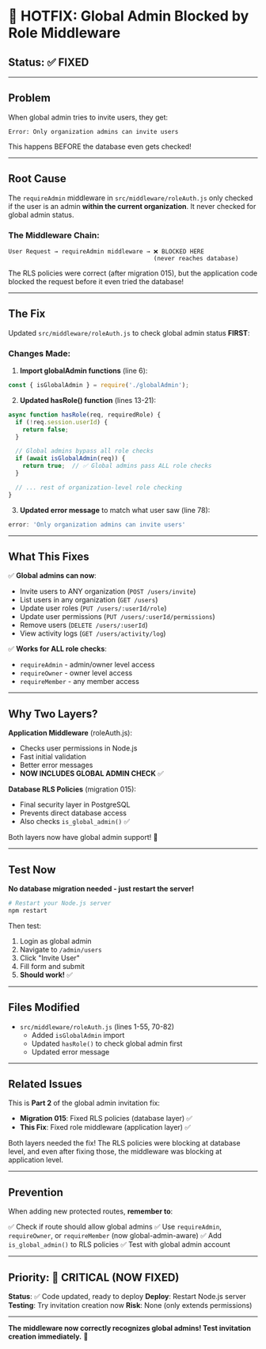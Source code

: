 # 🚨 HOTFIX: Global Admin Blocked by Role Middleware

## Status: ✅ FIXED

---

## Problem

When global admin tries to invite users, they get:
```
Error: Only organization admins can invite users
```

This happens BEFORE the database even gets checked!

---

## Root Cause

The `requireAdmin` middleware in `src/middleware/roleAuth.js` only checked if the user is an admin **within the current organization**. It never checked for global admin status.

### The Middleware Chain:

```
User Request → requireAdmin middleware → ❌ BLOCKED HERE
                                         (never reaches database)
```

The RLS policies were correct (after migration 015), but the application code blocked the request before it even tried the database!

---

## The Fix

Updated `src/middleware/roleAuth.js` to check global admin status **FIRST**:

### Changes Made:

1. **Import globalAdmin functions** (line 6):
```javascript
const { isGlobalAdmin } = require('./globalAdmin');
```

2. **Updated hasRole() function** (lines 13-21):
```javascript
async function hasRole(req, requiredRole) {
  if (!req.session.userId) {
    return false;
  }

  // Global admins bypass all role checks
  if (await isGlobalAdmin(req)) {
    return true;  // ✅ Global admins pass ALL role checks
  }

  // ... rest of organization-level role checking
}
```

3. **Updated error message** to match what user saw (line 78):
```javascript
error: 'Only organization admins can invite users'
```

---

## What This Fixes

✅ **Global admins can now**:
- Invite users to ANY organization (`POST /users/invite`)
- List users in any organization (`GET /users`)
- Update user roles (`PUT /users/:userId/role`)
- Update user permissions (`PUT /users/:userId/permissions`)
- Remove users (`DELETE /users/:userId`)
- View activity logs (`GET /users/activity/log`)

✅ **Works for ALL role checks**:
- `requireAdmin` - admin/owner level access
- `requireOwner` - owner level access
- `requireMember` - any member access

---

## Why Two Layers?

**Application Middleware** (roleAuth.js):
- Checks user permissions in Node.js
- Fast initial validation
- Better error messages
- **NOW INCLUDES GLOBAL ADMIN CHECK** ✅

**Database RLS Policies** (migration 015):
- Final security layer in PostgreSQL
- Prevents direct database access
- Also checks `is_global_admin()` ✅

Both layers now have global admin support! 🎉

---

## Test Now

**No database migration needed - just restart the server!**

```bash
# Restart your Node.js server
npm restart
```

Then test:
1. Login as global admin
2. Navigate to `/admin/users`
3. Click "Invite User"
4. Fill form and submit
5. **Should work!** ✅

---

## Files Modified

- `src/middleware/roleAuth.js` (lines 1-55, 70-82)
  - Added `isGlobalAdmin` import
  - Updated `hasRole()` to check global admin first
  - Updated error message

---

## Related Issues

This is **Part 2** of the global admin invitation fix:

- **Migration 015**: Fixed RLS policies (database layer) ✅
- **This Fix**: Fixed role middleware (application layer) ✅

Both layers needed the fix! The RLS policies were blocking at database level, and even after fixing those, the middleware was blocking at application level.

---

## Prevention

When adding new protected routes, **remember to**:

✅ Check if route should allow global admins
✅ Use `requireAdmin`, `requireOwner`, or `requireMember` (now global-admin-aware)
✅ Add `is_global_admin()` to RLS policies
✅ Test with global admin account

---

## Priority: 🔴 CRITICAL (NOW FIXED)

**Status**: ✅ Code updated, ready to deploy
**Deploy**: Restart Node.js server
**Testing**: Try invitation creation now
**Risk**: None (only extends permissions)

---

**The middleware now correctly recognizes global admins! Test invitation creation immediately.** 🚀
